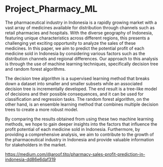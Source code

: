 # Project_Pharmacy_ML

The pharmaceutical industry in Indonesia is a rapidly growing market with a vast array of medicines available for distribution through channels such as retail pharmacies and hospitals. With the diverse geography of Indonesia, featuring unique characteristics across different regions, this presents a challenging yet exciting opportunity to analyze the sales of these medicines. In this paper, we aim to predict the potential profit of each medicine sold in Indonesia by considering various factors such as the distribution channels and regional differences. Our approach to this analysis is through the use of machine learning techniques, specifically decision tree and random forest algorithms.

The decision tree algorithm is a supervised learning method that breaks down a dataset into smaller and smaller subsets while an associated decision tree is incrementally developed. The end result is a tree-like model of decisions and their possible consequences, and it can be used for classification and regression tasks. The random forest algorithm, on the other hand, is an ensemble learning method that combines multiple decision trees to create a more robust model.

By comparing the results obtained from using these two machine learning methods, we hope to gain deeper insights into the factors that influence the profit potential of each medicine sold in Indonesia. Furthermore, by providing a comprehensive analysis, we aim to contribute to the growth of the pharmaceutical industry in Indonesia and provide valuable information for stakeholders in the market.

https://medium.com/@aroof.tito/pharmacy-sales-profit-prediction-in-indonesia-dd86e6daf319
